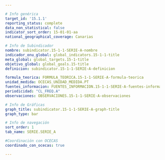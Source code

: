 ```yaml
---

# Info genérica
target_id: '15.1.1'
reporting_status: complete
data_non_statistical: false
indicator_sort_order: 15-01-01-aa
national_geographical_coverage: Canarias

# Info de Subindicador
nombre: subindicator.15-1-1-SERIE-A-nombre
indicador_onu_global: global_indicators.15-1-1-title
meta_global: global_targets.15-1-title
objetivo_global: global_goals.15-title
definicion: subindicator.15-1-1-SERIE-A-definicion

formula_teorica: FORMULA_TEORICA.15-1-1-SERIE-A-formula-teorica
unidad_medida: OCECAS_UNIDAD_MEDIDA.PT
fuentes_informacion: FUENTES_INFORMACION.15-1-1-SERIE-A-fuentes-informacion
periodicidad: "CL_FREQ.A"
observaciones: OBSERVACIONES.15-1-1-SERIE-A-observaciones

# Info de Gráficas
graph_title: subindicator.15-1-1-SERIE-A-graph-title
graph_type: bar

# Info de navegación
sort_order: 1
tab_name: SERIE.SERIE_A

#Coordinación con OCECAS
coordinado_con_ocecas: true

---
```

